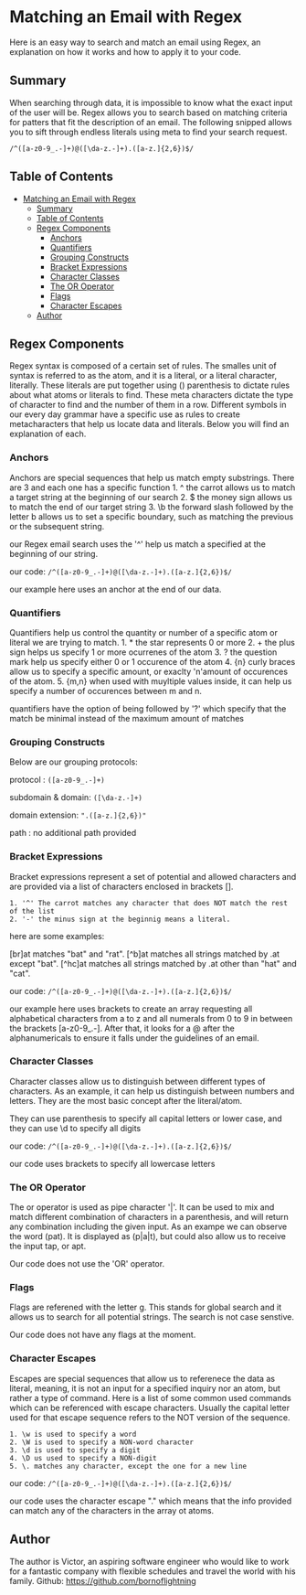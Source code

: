 # Matching an Email with Regex

Here is an easy way to search and match an email using Regex, an explanation on how it works and how to apply it to your code.

## Summary

When searching through data, it is impossible to know what the exact input of the user will be. Regex allows you to search based on matching criteria for patters that fit the description of an email. The following snipped allows you to sift through endless literals using meta to find your search request.

<code>/^([a-z0-9_\.-]+)@([\da-z\.-]+)\.([a-z\.]{2,6})$/</code>

## Table of Contents

- [Matching an Email with Regex](#matching-an-email-with-regex)
  - [Summary](#summary)
  - [Table of Contents](#table-of-contents)
  - [Regex Components](#regex-components)
    - [Anchors](#anchors)
    - [Quantifiers](#quantifiers)
    - [Grouping Constructs](#grouping-constructs)
    - [Bracket Expressions](#bracket-expressions)
    - [Character Classes](#character-classes)
    - [The OR Operator](#the-or-operator)
    - [Flags](#flags)
    - [Character Escapes](#character-escapes)
  - [Author](#author)

## Regex Components

Regex syntax is composed of a certain set of rules. The smalles unit of syntax is referred to as the atom, and it is a literal, or a literal character, literally. These literals are put together using () parenthesis to dictate rules about what atoms or literals to find. These meta characters dictate the type of character to find and the number of them in a row. Different symbols in our every day grammar have a specific use as rules to create metacharacters that help us locate data and literals. Below you will find an explanation of each.

### Anchors

Anchors are special sequences that help us match empty substrings. There are 3 and each one has a specific function
    1. ^ the carrot allows us to match a target string at the beginning of our search
    2. $ the money sign allows us to match the end of our target string
    3. \b the forward slash followed by the letter b allows us to set a specific boundary, such as matching the previous or the subsequent string. 

our Regex email search uses the '^' help us match a specified at the beginning of our string.

our code:
<code>/^([a-z0-9_\.-]+)@([\da-z\.-]+)\.([a-z\.]{2,6})$/</code>

our example here uses an anchor at the end of our data.

### Quantifiers

Quantifiers help us control the quantity or number of a specific atom or literal we are trying to match. 
    1. * the star represents 0 or more
    2. + the plus sign helps us specify 1 or more ocurrenes of the atom
    3. ? the question mark help us specify either 0 or 1 occurence of the atom
    4. {n} curly braces allow us to specify a specific amount, or exaclty 'n'amount of occurences of the atom. 
    5. {m,n} when used with muyltiple values inside, it can help us specify a number of occurences between m and n.


quantifiers have the option of being followed by '?' which specify that the match be minimal instead of the maximum amount of matches


### Grouping Constructs

Below are our grouping protocols:

protocol : <code>([a-z0-9_\.-]+)</code>

subdomain & domain: <code>([\da-z\.-]+)</code>

domain extension: <code>"\.([a-z\.]{2,6})"</code>

path : no additional path provided

### Bracket Expressions

Bracket expressions represent a set of potential and allowed characters and are provided via a list of characters enclosed in brackets [].

    1. '^' The carrot matches any character that does NOT match the rest of the list
    2. '-' the minus sign at the beginnig means a literal.

here are some examples:

[br]at matches "bat" and "rat".
[^b]at matches all strings matched by .at except "bat".
[^hc]at matches all strings matched by .at other than "hat" and "cat".

our code:
<code>/^([a-z0-9_\.-]+)@([\da-z\.-]+)\.([a-z\.]{2,6})$/</code>

our example here uses brackets to create an array requesting all alphabetical characters from a to z and all numerals from 0 to 9 in between the brackets [a-z0-9_\.-].
After that, it looks for a @ after the alphanumericals to ensure it falls under the guidelines of an email.

### Character Classes

Character classes allow us to distinguish between different types of characters. As an example, it can help us distinguish between numbers and letters. 
They are the most basic concept after the literal/atom. 

They can use parenthesis to specify all capital letters or lower case, and they can use \d to specify all digits

our code:
<code>/^([a-z0-9_\.-]+)@([\da-z\.-]+)\.([a-z\.]{2,6})$/</code>

our code uses brackets to specify all lowercase letters


### The OR Operator

The or operator is used as pipe character '|'. It can be used to mix and match different combination of characters in a parenthesis, and will return any combination including the given input. As an exampe we can observe the word (pat). It is displayed as (p|a|t), but could also allow us to receive the input tap, or apt.

Our code does not use the 'OR' operator.

### Flags

Flags are referened with the letter g. This stands for global search and it allows us to search for all potential strings. The search is not case senstive.

Our code does not have any flags at the moment.

### Character Escapes

Escapes are special sequences that allow us to referenece the data as literal, meaning, it is not an input for a specified inquiry nor an atom, but rather a type of command. 
Here is a list of some common used commands which can be referenced with escape characters. Usually the capital letter used for that escape sequence refers to the NOT version of the sequence. 

    1. \w is used to specify a word
    2. \W is used to specify a NON-word character
    3. \d is used to specify a digit
    4. \D us used to specify a NON-digit
    5. \. matches any character, except the one for a new line

our code:
<code>/^([a-z0-9_\.-]+)@([\da-z\.-]+)\.([a-z\.]{2,6})$/</code>

our code uses the character escape "\." which means that the info provided can match any of the characters in the array ot atoms.

## Author

The author is Victor, an aspiring software engineer who would like to work for a fantastic company with flexible schedules and travel the world with his family. 
Github:
https://github.com/bornoflightning
